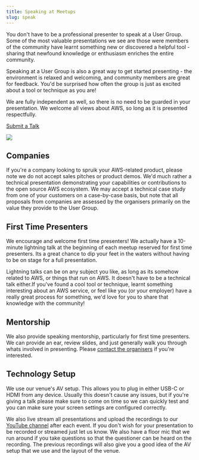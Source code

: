 ```yaml
---
title: Speaking at Meetups
slug: speak
---
```


<div class="row pb-5"><div class="col">
You don't have to be a professional presenter to speak at a User Group. Some of the most valuable presentations we see are those were members of the community have learnt something new or discovered a helpful tool - sharing that newfound knowledge or enthusiasm enriches the entire community.

Speaking at a User Group is also a great way to get started presenting - the environment is relaxed and welcoming, and community members are great for feedback. You'd be surprised how often the group is just as excited about a tool or technique as you are!

We are fully independent as well, so there is no need to be guarded in your presentation. We welcome all views about AWS, so long as it is presented respectfully.

<a href="/submit-talk/" class="btn btn-primary">Submit a Talk</a>

</div><div class="col d-none d-md-block"><img src="/img/speak.jpg"></div></div>

## Companies

If you're a company looking to spruik your AWS-related product, please note we do not accept sales pitches or product demos. We'd much rather a technical presentation demonstrating your capabilities or contributions to the open source AWS ecosystem. We may accept a technical case study from one of your customers on a case-by-case basis, but note that all proposals from companies are assessed by the organisers primarily on the value they provide to the User Group.

## First Time Presenters

We encourage and welcome first time presenters! We actually have a 10-minute lightning talk at the beginning of each meetup reserved for first time presenters. Its a great chance to dip your feet in the waters without having to be on stage for a full presentation.

Lightning talks can be on any subject you like, as long as its somehow related to AWS, or things that run on AWS. It doesn't have to be a technical talk either.If you've found a cool tool or technique, learnt something interesting about an AWS service, or feel like you (or your employer) have a really great process for something, we'd love for you to share that knowledge with the community!

## Mentorship

We also provide speaking mentorship, particularly for first time presenters. We can provide an ear, review slides, and just generally walk you through whats involved in presenting. Please [contact the organisers](/contact/) if you're interested.

## Technology Setup

We use our venue's AV setup. This allows you to plug in either USB-C or HDMI from any device. Usually this doesn't cause any issues, but if you're giving a talk please make sure to come on time so we can quickly test and you can make sure your screen settings are configured correctly.

We also live stream all presentations and upload the recordings to our [YouTube channel](https://youtube.com/@AWSMelb) after each event. If you don't wish for your presentation to be recorded or streamed just let us know. We also have a floor mic that we run around if you take questions so that the questioner can be heard on the recording. The previous recordings will also give you a good idea of the AV setup that we use and the layout of the venue.